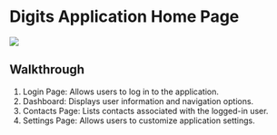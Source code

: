 # Digits Application Home Page

<img src="doc/blue-sky.jpeg">

## Walkthrough

1. Login Page: Allows users to log in to the application.
2. Dashboard: Displays user information and navigation options.
3. Contacts Page: Lists contacts associated with the logged-in user.
4. Settings Page: Allows users to customize application settings.